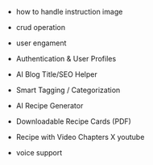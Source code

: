 
- how to handle instruction image 



- crud operation
- user engament
- Authentication & User Profiles
- AI Blog Title/SEO Helper
- Smart Tagging / Categorization
- AI Recipe Generator
- Downloadable Recipe Cards (PDF)
- Recipe with Video Chapters X youtube
- voice support
